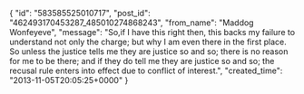  {
   "id": "583585525010717",
   "post_id": "462493170453287_485010274868243",
   "from_name": "Maddog Wonfeyeve",
   "message": "So,if I have this right then, this backs my failure to understand not only the charge; but why I am even there in the first place. So unless the justice tells me they are justice so and so; there is no reason for me to be there; and if they do tell me they are justice so and so; the recusal rule enters into effect due to conflict of interest.",
   "created_time": "2013-11-05T20:05:25+0000"
 }
